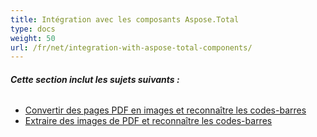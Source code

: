 ```yaml
---
title: Intégration avec les composants Aspose.Total
type: docs
weight: 50
url: /fr/net/integration-with-aspose-total-components/
---
```


###### **Cette section inclut les sujets suivants :**
- [Convertir des pages PDF en images et reconnaître les codes-barres](/pdf/fr/net/convert-pdf-pages-to-images-and-recognize-barcodes/)
- [Extraire des images de PDF et reconnaître les codes-barres](/pdf/fr/net/extract-images-from-pdf-and-recognize-barcodes/)
